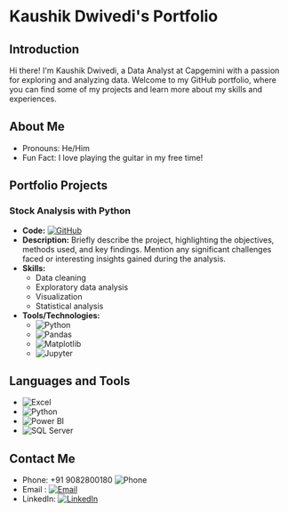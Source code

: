 # Kaushik Dwivedi's Portfolio

## Introduction

Hi there! I'm Kaushik Dwivedi, a Data Analyst at Capgemini with a passion for exploring and analyzing data. Welcome to my GitHub portfolio, where you can find some of my projects and learn more about my skills and experiences.

## About Me

- Pronouns: He/Him
- Fun Fact: I love playing the guitar in my free time!

## Portfolio Projects

### Stock Analysis with Python

- **Code:** [![GitHub](https://img.shields.io/badge/View%20Code-black?logo=github)](https://github.com/goldi90/KaushikDProject/tree/main/Data/Python%20Notebook)
- **Description:**
  Briefly describe the project, highlighting the objectives, methods used, and key findings. Mention any significant challenges faced or interesting insights gained during the analysis.
- **Skills:**
  - Data cleaning
  - Exploratory data analysis
  - Visualization
  - Statistical analysis
- **Tools/Technologies:**
  - ![Python](https://img.shields.io/badge/-Python-blue?logo=python&logoColor=white)
  - ![Pandas](https://img.shields.io/badge/-Pandas-blue?logo=pandas&logoColor=white)
  - ![Matplotlib](https://img.shields.io/badge/-Matplotlib-blue?logo=matplotlib&logoColor=white)
  - ![Jupyter](https://img.shields.io/badge/-Jupyter-orange?logo=jupyter&logoColor=white)

<!-- Add more projects and sections as needed -->

## Languages and Tools

- ![Excel](https://img.shields.io/badge/-Excel-green?logo=microsoft-excel&logoColor=white)
- ![Python](https://img.shields.io/badge/-Python-blue?logo=python&logoColor=white)
- ![Power BI](https://img.shields.io/badge/-Power%20BI-yellow?logo=power-bi&logoColor=white)
- ![SQL Server](https://img.shields.io/badge/-SQL%20Server-blue?logo=microsoft-sql-server&logoColor=white)
<!-- Add more languages and tools as needed -->

## Contact Me

- Phone: +91 9082800180 ![Phone](https://img.shields.io/badge/-Phone-blue?logo=phone&logoColor=white)
- Email :  [![Email](https://img.shields.io/badge/-Email-red?logo=gmail&logoColor=white)](mailto:kaushikdwivedi22@gmail.com)
- LinkedIn: [![LinkedIn](https://img.shields.io/badge/-LinkedIn-blue?logo=linkedin&logoColor=white)](https://www.linkedin.com/in/kaushik-dwivedi/) 


